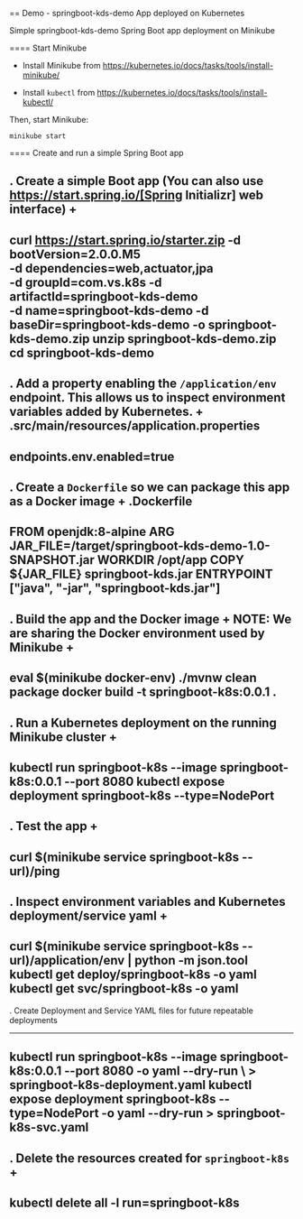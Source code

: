 == Demo - springboot-kds-demo App deployed on Kubernetes

Simple springboot-kds-demo Spring Boot app deployment on Minikube

==== Start Minikube 

- Install Minikube from https://kubernetes.io/docs/tasks/tools/install-minikube/

- Install `kubectl` from https://kubernetes.io/docs/tasks/tools/install-kubectl/

Then, start Minikube:

	minikube start

==== Create and run a simple Spring Boot app

. Create a simple Boot app (You can also use https://start.spring.io/[Spring Initializr] web interface)
+
----
curl https://start.spring.io/starter.zip -d bootVersion=2.0.0.M5 \
     -d dependencies=web,actuator,jpa \
     -d groupId=com.vs.k8s -d artifactId=springboot-kds-demo \
     -d name=springboot-kds-demo -d baseDir=springboot-kds-demo -o springboot-kds-demo.zip
unzip springboot-kds-demo.zip
cd springboot-kds-demo
----


. Add a property enabling the `/application/env` endpoint. This allows us to inspect environment variables added by Kubernetes.
+
.src/main/resources/application.properties
----
endpoints.env.enabled=true
----

. Create a `Dockerfile` so we can package this app as a Docker image
+
.Dockerfile
----
FROM openjdk:8-alpine
ARG JAR_FILE=/target/springboot-kds-demo-1.0-SNAPSHOT.jar
WORKDIR /opt/app
COPY ${JAR_FILE} springboot-kds.jar
ENTRYPOINT ["java", "-jar", "springboot-kds.jar"]
----

. Build the app and the Docker image 
+
NOTE: We are sharing the Docker environment used by Minikube
+
----
eval $(minikube docker-env)
./mvnw clean package
docker build -t springboot-k8s:0.0.1 .
----

. Run a Kubernetes deployment on the running Minikube cluster
+
----
kubectl run springboot-k8s --image springboot-k8s:0.0.1 --port 8080
kubectl expose deployment springboot-k8s --type=NodePort
----

. Test the app
+
----
curl $(minikube service springboot-k8s --url)/ping
----

. Inspect environment variables and Kubernetes deployment/service yaml
+
----
curl $(minikube service springboot-k8s --url)/application/env | python -m json.tool
kubectl get deploy/springboot-k8s -o yaml
kubectl get svc/springboot-k8s -o yaml
----

. Create Deployment and Service YAML files for future repeatable deployments

----
kubectl run springboot-k8s --image springboot-k8s:0.0.1 --port 8080 -o yaml --dry-run \ 
    > springboot-k8s-deployment.yaml
kubectl expose deployment springboot-k8s --type=NodePort -o yaml --dry-run > springboot-k8s-svc.yaml
----

. Delete the resources created for `springboot-k8s`
+
----
kubectl delete all -l run=springboot-k8s
----